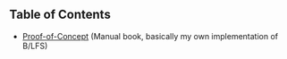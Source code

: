 ## Table of Contents
- [Proof-of-Concept](./poc/) (Manual book, basically my own implementation of B/LFS)
